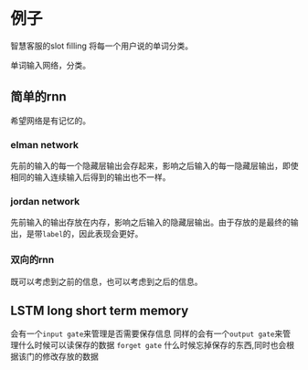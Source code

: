 # 例子
智慧客服的slot filling
将每一个用户说的单词分类。

单词输入网络，分类。

## 简单的rnn
希望网络是有记忆的。
### elman network
先前的输入的每一个隐藏层输出会存起来，影响之后输入的每一隐藏层输出，即使相同的输入连续输入后得到的输出也不一样。

### jordan network
先前输入的输出存放在内存，影响之后输入的隐藏层输出。由于存放的是最终的输出，是带`label`的，因此表现会更好。



### 双向的rnn
既可以考虑到之前的信息，也可以考虑到之后的信息。


## LSTM long short term memory
会有一个`input gate`来管理是否需要保存信息
同样的会有一个`output gate`来管理什么时候可以读保存的数据
`forget gate` 什么时候忘掉保存的东西,同时也会根据该门的修改存放的数据


